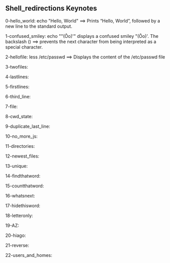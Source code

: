 ## Shell_redirections Keynotes

0-hello_world: echo "Hello, World" ==> Prints “Hello, World”, followed by a new line to the standard output.

1-confused_smiley: echo "\"(Ôo)'" displays a confused smiley "(Ôo)'. The backslash (\) ==> prevents the next character from being interpreted as a special character.

2-hellofile: less /etc/passwd ==> Displays the content of the /etc/passwd file

3-twofiles:

4-lastlines:

5-firstlines:

6-third_line:

7-file:

8-cwd_state:

9-duplicate_last_line:

10-no_more_js:

11-directories:

12-newest_files:

13-unique:

14-findthatword:

15-countthatword:

16-whatsnext:

17-hidethisword:

18-letteronly:

19-AZ:

20-hiago:

21-reverse:

22-users_and_homes:

